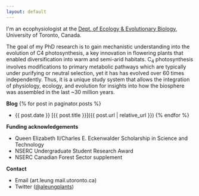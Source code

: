 ```yaml
---
layout: default
---
```


I'm an ecophysiologist at the <a href='https://eeb.utoronto.ca'>Dept. of Ecology & Evolutionary Biology</a>, University of Toronto, Canada.

The goal of my PhD research is to gain mechanistic understanding into the evolution of C4 photosynthesis, a key innovation in flowering plants that enabled diversification into warm and semi-arid habitats. C<sub>4</sub> photosynthesis involves modifications to primary metabolic pathways which are typically under purifying or neutral selection, yet it has has evolved over 60 times independently. Thus, it is a unique study system that allows the integration of physiology, ecology, and evolution for insights into how the biosphere was assembled in the last ~30 million years.

**Blog**
{% for post in paginator.posts %}
- {{ post.date }} [{{ post.title }}]({{ post.url | relative_url }})
{% endfor %}

**Funding acknowledgements**
- Queen Elizabeth II/Charles E. Eckenwalder Scholarship in Science and Technology
- NSERC Undergraduate Student Research Award
- NSERC Canadian Forest Sector supplement

**Contact**
- Email (art.leung <at> mail.utoronto.ca)
- Twitter ([@aleungplants](https://twitter.com/aleungplants))

